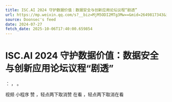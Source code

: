 ```yaml
---
title: ISC.AI 2024 守护数据价值：数据安全与创新应用论坛议程“剧透”
url: https://mp.weixin.qq.com/s?__biz=MjM5ODI2MTg3Mw==&mid=2649817343&idx=2&sn=09d74caf9f5e740492510f2e17e227f5
source: Doonsec's feed
date: 2024-07-27
fetch_date: 2025-10-06T17:40:00.659854
---
```


# ISC.AI 2024 守护数据价值：数据安全与创新应用论坛议程“剧透”

：
，
。

视频
小程序
赞
，轻点两下取消赞
在看
，轻点两下取消在看